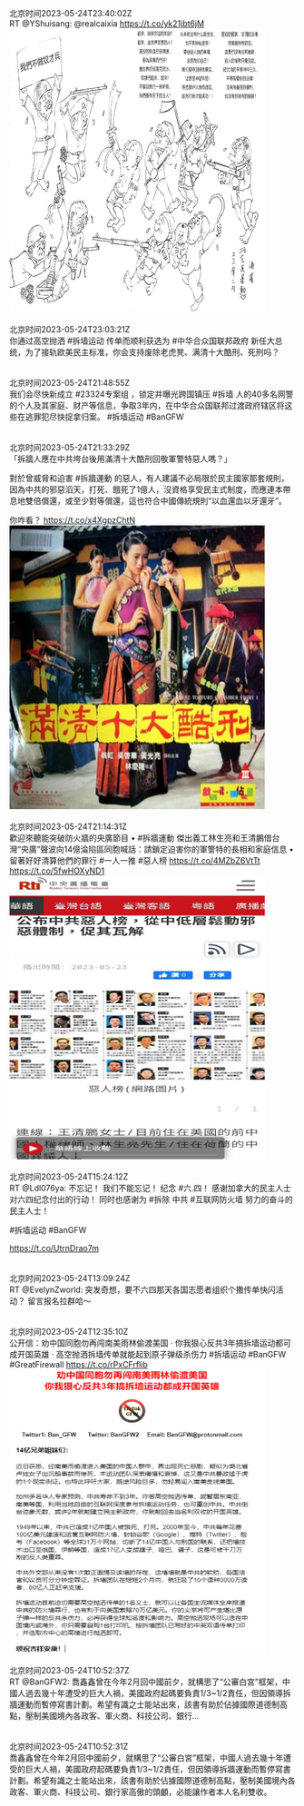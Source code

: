 北京时间2023-05-24T23:40:02Z<br>RT @YShuisang: @realcaixia https://t.co/yk21jbt6jM<br><img src='/temp/image/2023/u-Month-5/1661396647061118979_0.jpg' width='450' height='500'><br><br>北京时间2023-05-24T23:03:21Z<br>你通过高空抛洒 #拆墙运动 传单而顺利获选为 #中华合众国联邦政府 新任大总统，为了接轨欧美民主标准，你会支持废除老虎凳、满清十大酷刑、死刑吗？<br><br><br>北京时间2023-05-24T21:48:55Z<br>我们会尽快新成立 #23324专案组 ，锁定并曝光跨国镇压 #拆墙 人的40多名网警的个人及其家庭、财产等信息，争取3年内，在中华合众国联邦过渡政府辖区将这些在逃罪犯尽快捉拿归案。
#拆墙运动 #BanGFW<br><br><br>北京时间2023-05-24T21:33:29Z<br>「拆牆人應在中共垮台後用滿清十大酷刑回敬軍警特惡人嗎？」

對於曾威脅和迫害 #拆牆運動 的惡人，有人建議不必局限於民主國家那套規則，因為中共的邪惡滔天，打死、餓死了1億人，沒資格享受民主式制度，而應連本帶息地雙倍償還，或至少對等償還，這也符合中國傳統規則“以血還血以牙還牙”。

你咋看？ https://t.co/x4XgpzChtN<br><img src='/temp/image/2023/u-Month-5/1661364800415490048_0.jpg' width='450' height='500'><br><br>北京时间2023-05-24T21:14:31Z<br>歡迎來聽能突破防火牆的央廣節目 • #拆牆運動 傑出義工林生亮和王清鵬借台灣“央廣”聲波向14億淪陷區同胞喊話：請鎖定迫害你的軍警特的長相和家庭信息 • 留著好好清算他們的罪行
#一人一推 #惡人榜 
https://t.co/4MZbZ6VtTt https://t.co/5fwHOXyND1<br><img src='/temp/image/2023/u-Month-5/1661360024701243395_0.jpg' width='450' height='500'><br><br>北京时间2023-05-24T15:24:12Z<br>RT @Ldl076ya: 不忘记！
我们不能忘记！
纪念 #六.四！
感谢加拿大的民主人士对六四纪念付出的行动！
同时也感谢为 #拆除 中共 #互联网防火墙 努力的奋斗的民主人士！

#拆墙运动 #BanGFW

 https://t.co/UtrnDrao7m<br><br><br>北京时间2023-05-24T13:09:24Z<br>RT @EvelynZworld: 突发奇想，要不六四那天各国志愿者组织个撒传单快闪活动？
留言报名拉群哈～<br><br><br>北京时间2023-05-24T12:35:10Z<br>公开信：劝中国同胞勿再闯南美雨林偷渡美国 · 你我狠心反共3年搞拆墙运动都可成开国英雄 · 高空抛洒拆墙传单就能起到原子弹级杀伤力
 #拆墙运动  #BanGFW #GreatFirewall https://t.co/rPxCFrflib<br><img src='/temp/image/2023/u-Month-5/1661229327286157312_0.jpg' width='450' height='500'><br><br>北京时间2023-05-24T10:52:37Z<br>RT @BanGFW2: 喬鑫鑫曾在今年2月回中國前夕，就構思了“公審白宮”框架，中國人過去幾十年遭受的巨大人禍，美國政府起碼要負責1/3~1/2責任，但因領導拆牆運動而暫停寫書計劃。希望有識之士能站出來，該書有助於佔據國際道德制高點，壓制美國境內各政客、軍火商、科技公司、銀行…<br><br><br>北京时间2023-05-24T10:52:31Z<br>喬鑫鑫曾在今年2月回中國前夕，就構思了“公審白宮”框架，中國人過去幾十年遭受的巨大人禍，美國政府起碼要負責1/3~1/2責任，但因領導拆牆運動而暫停寫書計劃。希望有識之士能站出來，該書有助於佔據國際道德制高點，壓制美國境內各政客、軍火商、科技公司、銀行家高傲的頭顱，必能讓作者本人名利雙收。<br><br><br>